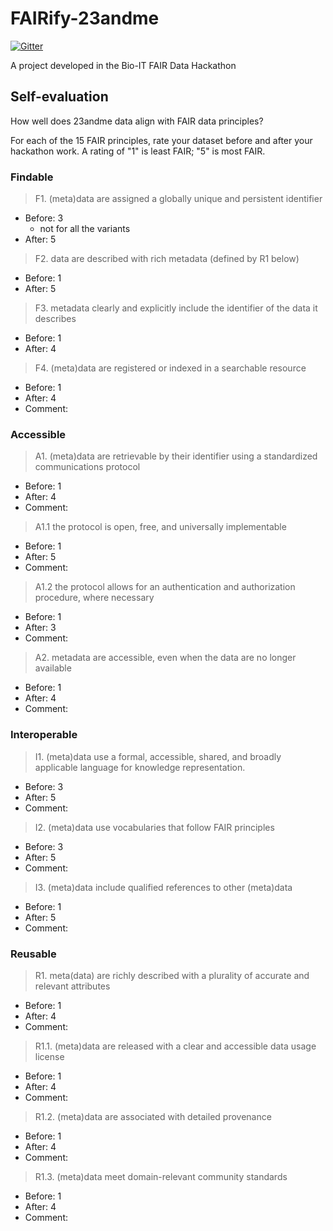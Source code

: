 # FAIRify-23andme
[![Gitter](https://badges.gitter.im/bioithackathons/project-2.svg)](https://gitter.im/bioithackathons/project-2)

A project developed in the Bio-IT FAIR Data Hackathon

## Self-evaluation
How well does 23andme data align with FAIR data principles?  

For each of the 15 FAIR principles, rate your dataset before and after your hackathon work.  A rating of "1" is least FAIR; "5" is most FAIR.

### Findable
> F1. (meta)data are assigned a globally unique and persistent identifier
* Before: 3
    * not for all the variants
* After: 5

> F2. data are described with rich metadata (defined by R1 below)
* Before: 1
* After: 5

> F3. metadata clearly and explicitly include the identifier of the data it describes
* Before: 1
* After: 4

> F4. (meta)data are registered or indexed in a searchable resource
* Before: 1
* After: 4
* Comment: 

### Accessible
> A1. (meta)data are retrievable by their identifier using a standardized communications protocol
* Before: 1
* After: 4
* Comment: 

> A1.1 the protocol is open, free, and universally implementable
* Before: 1
* After: 5
* Comment: 

> A1.2 the protocol allows for an authentication and authorization procedure, where necessary
* Before: 1
* After: 3
* Comment: 

> A2. metadata are accessible, even when the data are no longer available
* Before: 1
* After: 4
* Comment: 

### Interoperable
> I1. (meta)data use a formal, accessible, shared, and broadly applicable language for knowledge representation.
* Before: 3
* After: 5
* Comment: 

> I2. (meta)data use vocabularies that follow FAIR principles
* Before: 3
* After: 5
* Comment: 

> I3. (meta)data include qualified references to other (meta)data
* Before: 1
* After: 5
* Comment: 

### Reusable
> R1. meta(data) are richly described with a plurality of accurate and relevant attributes
* Before: 1
* After: 4
* Comment: 

> R1.1. (meta)data are released with a clear and accessible data usage license
* Before: 1
* After: 4
* Comment: 

> R1.2. (meta)data are associated with detailed provenance
* Before: 1
* After: 4 
* Comment: 

> R1.3. (meta)data meet domain-relevant community standards
* Before: 1
* After: 4
* Comment: 
